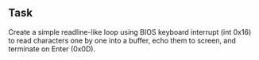 ## Task

Create a simple readline-like loop using BIOS keyboard interrupt (int 0x16) to
read characters one by one into a buffer, echo them to screen, and terminate on
Enter (0x0D).
